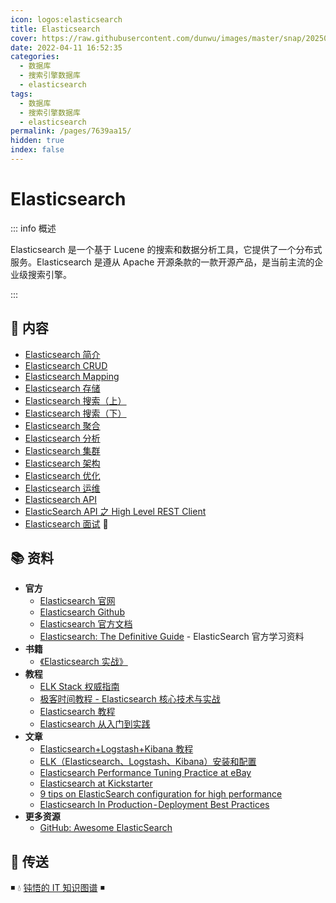 ```yaml
---
icon: logos:elasticsearch
title: Elasticsearch
cover: https://raw.githubusercontent.com/dunwu/images/master/snap/202503110800267.webp
date: 2022-04-11 16:52:35
categories:
  - 数据库
  - 搜索引擎数据库
  - elasticsearch
tags:
  - 数据库
  - 搜索引擎数据库
  - elasticsearch
permalink: /pages/7639aa15/
hidden: true
index: false
---
```


# Elasticsearch

::: info 概述

Elasticsearch 是一个基于 Lucene 的搜索和数据分析工具，它提供了一个分布式服务。Elasticsearch 是遵从 Apache 开源条款的一款开源产品，是当前主流的企业级搜索引擎。

:::

<!-- more -->

## 📖 内容

- [Elasticsearch 简介](Elasticsearch_简介.md)
- [Elasticsearch CRUD](Elasticsearch_CRUD.md)
- [Elasticsearch Mapping](Elasticsearch_Mapping.md)
- [Elasticsearch 存储](Elasticsearch_存储.md)
- [Elasticsearch 搜索（上）](Elasticsearch_搜索上.md)
- [Elasticsearch 搜索（下）](Elasticsearch_搜索下.md)
- [Elasticsearch 聚合](Elasticsearch_聚合.md)
- [Elasticsearch 分析](Elasticsearch_分析.md)
- [Elasticsearch 集群](Elasticsearch_集群.md)
- [Elasticsearch 架构](Elasticsearch_架构.md)
- [Elasticsearch 优化](Elasticsearch_优化.md)
- [Elasticsearch 运维](Elasticsearch_运维.md)
- [Elasticsearch API](Elasticsearch_API.md)
- [ElasticSearch API 之 High Level REST Client](Elasticsearch_API_HighLevelRest.md)
- [Elasticsearch 面试](Elasticsearch_面试.md) 💯

## 📚 资料

- **官方**
  - [Elasticsearch 官网](https://www.elastic.co/cn/products/elasticsearch)
  - [Elasticsearch Github](https://github.com/elastic/elasticsearch)
  - [Elasticsearch 官方文档](https://www.elastic.co/guide/en/elasticsearch/reference/current/index.html)
  - [Elasticsearch: The Definitive Guide](https://www.elastic.co/guide/en/elasticsearch/guide/master/index.html) - ElasticSearch 官方学习资料
- **书籍**
  - [《Elasticsearch 实战》](https://book.douban.com/subject/30380439/)
- **教程**
  - [ELK Stack 权威指南](https://github.com/chenryn/logstash-best-practice-cn)
  - [极客时间教程 - Elasticsearch 核心技术与实战](https://time.geekbang.org/course/detail/100030501-102659)
  - [Elasticsearch 教程](https://www.knowledgedict.com/tutorial/elasticsearch-intro.html)
  - [Elasticsearch 从入门到实践](https://www.itshujia.com/books/elasticsearch)
- **文章**
  - [Elasticsearch+Logstash+Kibana 教程](https://www.cnblogs.com/xing901022/p/4704319.html)
  - [ELK（Elasticsearch、Logstash、Kibana）安装和配置](https://github.com/judasn/Linux-Tutorial/blob/master/ELK-Install-And-Settings.md)
  - [Elasticsearch Performance Tuning Practice at eBay](https://www.ebayinc.com/stories/blogs/tech/elasticsearch-performance-tuning-practice-at-ebay/)
  - [Elasticsearch at Kickstarter](https://kickstarter.engineering/elasticsearch-at-kickstarter-db3c487887fc)
  - [9 tips on ElasticSearch configuration for high performance](https://www.loggly.com/blog/nine-tips-configuring-elasticsearch-for-high-performance/)
  - [Elasticsearch In Production - Deployment Best Practices](https://medium.com/@abhidrona/elasticsearch-deployment-best-practices-d6c1323b25d7)
- **更多资源**
  - [GitHub: Awesome ElasticSearch](https://github.com/dzharii/awesome-elasticsearch)

## 🚪 传送

◾ 💧 [钝悟的 IT 知识图谱](https://dunwu.github.io/waterdrop/) ◾